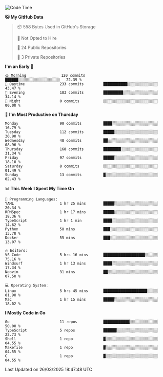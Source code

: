 <!--START_SECTION:waka-->
![Code Time](http://img.shields.io/badge/Code%20Time-1%2C157%20hrs%204%20mins-blue)

**🐱 My GitHub Data** 

> 📦 558 Bytes Used in GitHub's Storage 
 > 
> 🚫 Not Opted to Hire
 > 
> 📜 24 Public Repositories 
 > 
> 🔑 3 Private Repositories 
 > 
**I'm an Early 🐤** 

```text
🌞 Morning                120 commits         ██████░░░░░░░░░░░░░░░░░░░   22.39 % 
🌆 Daytime                233 commits         ███████████░░░░░░░░░░░░░░   43.47 % 
🌃 Evening                183 commits         █████████░░░░░░░░░░░░░░░░   34.14 % 
🌙 Night                  0 commits           ░░░░░░░░░░░░░░░░░░░░░░░░░   00.00 % 
```
📅 **I'm Most Productive on Thursday** 

```text
Monday                   90 commits          ████░░░░░░░░░░░░░░░░░░░░░   16.79 % 
Tuesday                  112 commits         █████░░░░░░░░░░░░░░░░░░░░   20.90 % 
Wednesday                48 commits          ██░░░░░░░░░░░░░░░░░░░░░░░   08.96 % 
Thursday                 168 commits         ████████░░░░░░░░░░░░░░░░░   31.34 % 
Friday                   97 commits          █████░░░░░░░░░░░░░░░░░░░░   18.10 % 
Saturday                 8 commits           ░░░░░░░░░░░░░░░░░░░░░░░░░   01.49 % 
Sunday                   13 commits          █░░░░░░░░░░░░░░░░░░░░░░░░   02.43 % 
```


📊 **This Week I Spent My Time On** 

```text
💬 Programming Languages: 
YAML                     1 hr 25 mins        █████░░░░░░░░░░░░░░░░░░░░   20.34 % 
RPMSpec                  1 hr 17 mins        █████░░░░░░░░░░░░░░░░░░░░   18.36 % 
TypeScript               1 hr 1 min          ████░░░░░░░░░░░░░░░░░░░░░   14.62 % 
Python                   58 mins             ███░░░░░░░░░░░░░░░░░░░░░░   13.78 % 
Docker                   55 mins             ███░░░░░░░░░░░░░░░░░░░░░░   13.07 % 

🔥 Editors: 
VS Code                  5 hrs 16 mins       ███████████████████░░░░░░   75.16 % 
Windsurf                 1 hr 13 mins        ████░░░░░░░░░░░░░░░░░░░░░   17.34 % 
Neovim                   31 mins             ██░░░░░░░░░░░░░░░░░░░░░░░   07.50 % 

💻 Operating System: 
Linux                    5 hrs 45 mins       ████████████████████░░░░░   81.98 % 
Mac                      1 hr 15 mins        █████░░░░░░░░░░░░░░░░░░░░   18.02 % 
```

**I Mostly Code in Go** 

```text
Go                       11 repos            ████████████░░░░░░░░░░░░░   50.00 % 
TypeScript               5 repos             ██████░░░░░░░░░░░░░░░░░░░   22.73 % 
Shell                    1 repo              █░░░░░░░░░░░░░░░░░░░░░░░░   04.55 % 
Makefile                 1 repo              █░░░░░░░░░░░░░░░░░░░░░░░░   04.55 % 
C                        1 repo              █░░░░░░░░░░░░░░░░░░░░░░░░   04.55 % 
```




 Last Updated on 26/03/2025 18:47:48 UTC
<!--END_SECTION:waka-->
